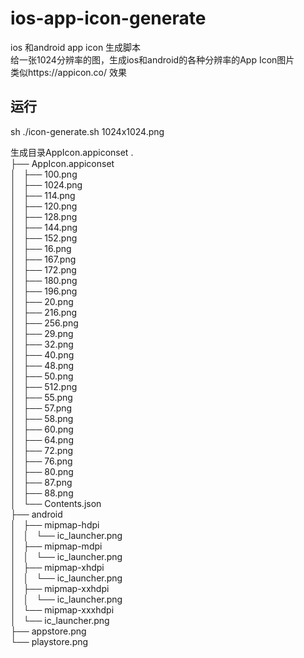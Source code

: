 # ios-app-icon-generate
ios 和android app icon 生成脚本   
给一张1024分辨率的图，生成ios和android的各种分辨率的App Icon图片   
类似https://appicon.co/ 效果

## 运行
sh ./icon-generate.sh 1024x1024.png

生成目录AppIcon.appiconset
.   
├── AppIcon.appiconset   
│   ├── 100.png   
│   ├── 1024.png   
│   ├── 114.png      
│   ├── 120.png   
│   ├── 128.png   
│   ├── 144.png   
│   ├── 152.png   
│   ├── 16.png   
│   ├── 167.png   
│   ├── 172.png   
│   ├── 180.png   
│   ├── 196.png   
│   ├── 20.png   
│   ├── 216.png   
│   ├── 256.png   
│   ├── 29.png   
│   ├── 32.png   
│   ├── 40.png   
│   ├── 48.png   
│   ├── 50.png   
│   ├── 512.png   
│   ├── 55.png   
│   ├── 57.png   
│   ├── 58.png   
│   ├── 60.png   
│   ├── 64.png   
│   ├── 72.png   
│   ├── 76.png   
│   ├── 80.png   
│   ├── 87.png   
│   ├── 88.png   
│   └── Contents.json   
├── android   
│   ├── mipmap-hdpi   
│   │   └── ic_launcher.png   
│   ├── mipmap-mdpi   
│   │   └── ic_launcher.png   
│   ├── mipmap-xhdpi   
│   │   └── ic_launcher.png   
│   ├── mipmap-xxhdpi   
│   │   └── ic_launcher.png   
│   └── mipmap-xxxhdpi   
│       └── ic_launcher.png   
├── appstore.png   
└── playstore.png   
   
   


